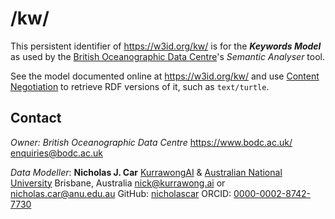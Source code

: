 # /kw/

This persistent identifier of <https://w3id.org/kw/> is for the **_Keywords Model_** as used by the [British Oceanographic Data Centre](https://www.bodc.ac.uk)'s _Semantic Analyser_ tool.

See the model documented online at <https://w3id.org/kw/> and use [Content Negotiation](https://developer.mozilla.org/en-US/docs/Web/HTTP/Content_negotiation) to retrieve RDF versions of it, such as `text/turtle`.


## Contact

_Owner:_
*British Oceanographic Data Centre*
https://www.bodc.ac.uk/
enquiries@bodc.ac.uk


_Data Modeller_:
**Nicholas J. Car**
[KurrawongAI](https://kurrawong.ai) & [Australian National University](https://researchers.anu.edu.au/researchers/car-n)
Brisbane, Australia
<nick@kurrawong.ai> or <nicholas.car@anu.edu.au>
GitHub: [nicholascar](https://github.com/nicholascar)
ORCID: [0000-0002-8742-7730](https://orcid.org/0000-0002-8742-7730)
